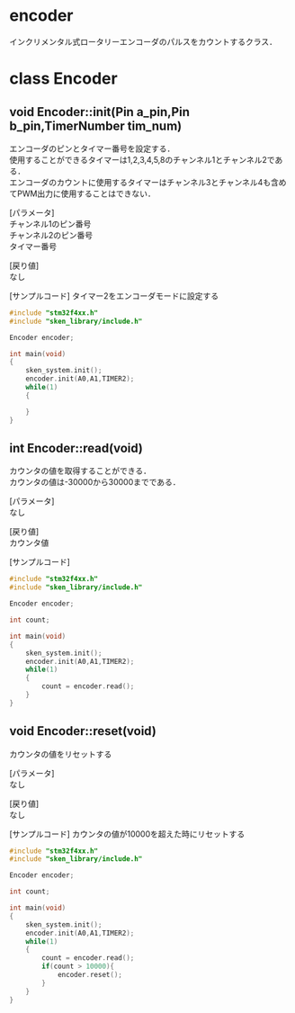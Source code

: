 <!-- リファレンスのテンプレート -->
<!-- readmeにライブラリのリファレンスを記載 -->

# encoder

インクリメンタル式ロータリーエンコーダのパルスをカウントするクラス．

# class Encoder

## void Encoder::init(Pin a_pin,Pin b_pin,TimerNumber tim_num)
エンコーダのピンとタイマー番号を設定する．  
使用することができるタイマーは1,2,3,4,5,8のチャンネル1とチャンネル2である．  
エンコーダのカウントに使用するタイマーはチャンネル3とチャンネル4も含めてPWM出力に使用することはできない．

[パラメータ]  
チャンネル1のピン番号  
チャンネル2のピン番号  
タイマー番号

[戻り値]  
なし

[サンプルコード]
タイマー2をエンコーダモードに設定する

``` c++
#include "stm32f4xx.h"
#include "sken_library/include.h"

Encoder encoder;

int main(void)
{
    sken_system.init();
    encoder.init(A0,A1,TIMER2);
    while(1)
    {

    }
}
```

## int Encoder::read(void)
カウンタの値を取得することができる．  
カウンタの値は-30000から30000までである．

[パラメータ]  
なし

[戻り値]  
カウンタ値

[サンプルコード]


``` c++
#include "stm32f4xx.h"
#include "sken_library/include.h"

Encoder encoder;

int count;

int main(void)
{
    sken_system.init();
    encoder.init(A0,A1,TIMER2);
    while(1)
    {
        count = encoder.read();
    }
}
```

## void Encoder::reset(void)
カウンタの値をリセットする

[パラメータ]  
なし

[戻り値]  
なし

[サンプルコード]
カウンタの値が10000を超えた時にリセットする

``` c++
#include "stm32f4xx.h"
#include "sken_library/include.h"

Encoder encoder;

int count;

int main(void)
{
    sken_system.init();
    encoder.init(A0,A1,TIMER2);
    while(1)
    {
        count = encoder.read();
        if(count > 10000){
            encoder.reset();
        }
    }
}
```